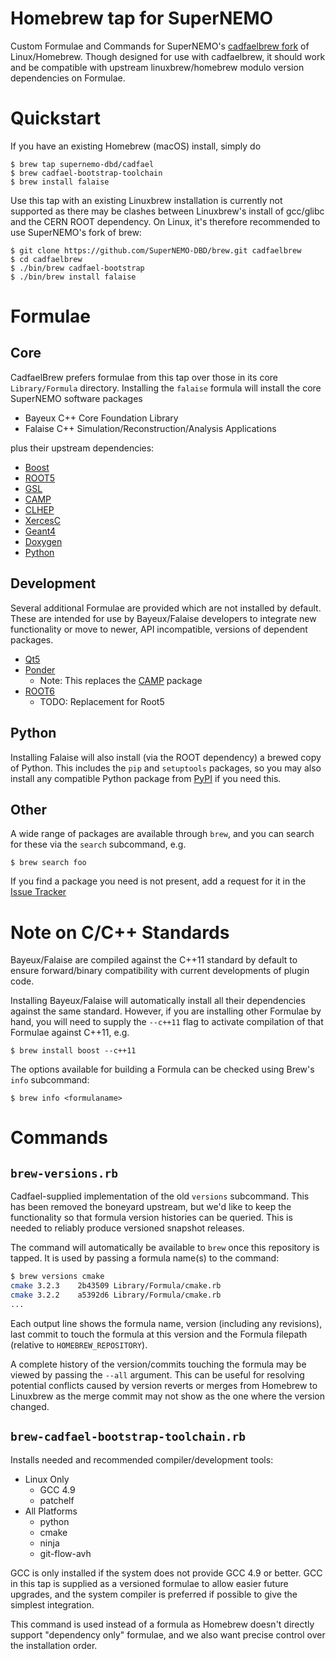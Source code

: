 # Homebrew tap for SuperNEMO
Custom Formulae and Commands for SuperNEMO's [cadfaelbrew fork](https://github.com/SuperNEMO-DBD/cadfaelbrew) of
Linux/Homebrew. Though designed for use with cadfaelbrew, it should
work and be compatible with upstream linuxbrew/homebrew modulo version dependencies on Formulae.

# Quickstart
If you have an existing Homebrew (macOS) install, simply do

```
$ brew tap supernemo-dbd/cadfael
$ brew cadfael-bootstrap-toolchain
$ brew install falaise
```

Use this tap with an existing Linuxbrew installation is currently not supported as there may be clashes between 
Linuxbrew's install of gcc/glibc and the CERN ROOT dependency. On Linux, it's therefore recommended to use SuperNEMO's fork of brew:

```
$ git clone https://github.com/SuperNEMO-DBD/brew.git cadfaelbrew
$ cd cadfaelbrew
$ ./bin/brew cadfael-bootstrap
$ ./bin/brew install falaise
```

# Formulae
## Core
CadfaelBrew prefers formulae from this tap over those in its core `Library/Formula` directory. 
Installing the ``falaise`` formula will install the core SuperNEMO software packages

- Bayeux C++ Core Foundation Library
- Falaise C++ Simulation/Reconstruction/Analysis Applications

plus their upstream dependencies:

- [Boost](http://www.boost.org)
- [ROOT5](https://root.cern.ch)
- [GSL](http://www.gnu.org/software/gsl/)
- [CAMP](https://github.com/tegesoft/camp)
- [CLHEP](http://proj-clhep.web.cern.ch/proj-clhep/)
- [XercesC](http://xerces.apache.org/xerces-c/)
- [Geant4](http://geant4.cern.ch)
- [Doxygen](http://www.stack.nl/~dimitri/doxygen/)
- [Python](https://www.python.org)

## Development
Several additional Formulae are provided which are not installed by default. These are intended for
use by Bayeux/Falaise developers to integrate new functionality or move to newer, API incompatible,
versions of dependent packages.

- [Qt5](http://doc.qt.io/qt-5/)
- [Ponder](https://github.com/billyquith/ponder)
  - Note: This replaces the [CAMP]() package
- [ROOT6](https://root.cern.ch)
  - TODO: Replacement for Root5

## Python
Installing Falaise will also install (via the ROOT dependency) a brewed copy of Python. This includes
the `pip` and `setuptools` packages, so you may also install any compatible Python package from [PyPI](https://pypi.python.org/pypi) if you need this.

## Other
A wide range of packages are available through `brew`, and you can search for these via the `search` subcommand, e.g.

```console
$ brew search foo
```

If you find a package you need is not present, add a request for it in the [Issue Tracker](https://github.com/SuperNEMO-DBD/homebrew-cadfael/issues)

# Note on C/C++ Standards
Bayeux/Falaise are compiled against the C++11 standard by default to ensure
forward/binary compatibility with current developments of plugin code.

Installing Bayeux/Falaise will automatically install all their dependencies
against the same standard. However, if you are installing other Formulae by
hand, you will need to supply the `--c++11` flag to activate compilation of
that Formulae against C++11, e.g.

```
$ brew install boost --c++11
```

The options available for building a Formula can be checked using Brew's `info`
subcommand:

```
$ brew info <formulaname>
```

# Commands
## `brew-versions.rb`
Cadfael-supplied implementation of the old `versions` subcommand. This
has been removed the boneyard upstream, but we'd like to keep the
functionality so that formula version histories can be queried. This
is needed to reliably produce versioned snapshot releases.

The command will automatically be available to `brew` once this repository
is tapped. It is used by passing a formula name(s) to the command:

```sh
$ brew versions cmake
cmake 3.2.3    2b43509 Library/Formula/cmake.rb
cmake 3.2.2    a5392d6 Library/Formula/cmake.rb
...
```

Each output line shows the formula name, version (including any revisions),
last commit to touch the formula at this version and the Formula filepath
(relative to `HOMEBREW_REPOSITORY`).

A complete history of the version/commits touching the formula may be
viewed by passing the `--all` argument. This can be useful for resolving
potential conflicts caused by version reverts or merges from Homebrew to
Linuxbrew as the merge commit may not show as the one where the version changed.

## ``brew-cadfael-bootstrap-toolchain.rb``
Installs needed and recommended compiler/development tools:

- Linux Only
  - GCC 4.9
  - patchelf
- All Platforms
  - python
  - cmake
  - ninja
  - git-flow-avh

GCC is only installed if the system does not provide GCC 4.9 or better. GCC in 
this tap is supplied as a versioned formulae to allow easier future upgrades, 
and the system compiler is preferred if possible to give the 
simplest integration.

This command is used instead of a formula as Homebrew doesn't directly support
"dependency only" formulae, and we also want precise control over the 
installation order.

